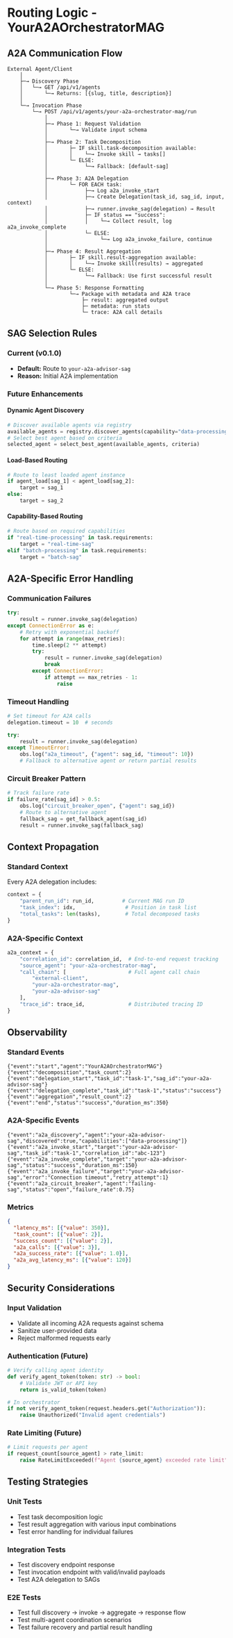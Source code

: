 # Routing Logic - YourA2AOrchestratorMAG

## A2A Communication Flow

```
External Agent/Client
    │
    ├─→ Discovery Phase
    │   └─→ GET /api/v1/agents
    │       └─→ Returns: [{slug, title, description}]
    │
    └─→ Invocation Phase
        └─→ POST /api/v1/agents/your-a2a-orchestrator-mag/run
            │
            ├─→ Phase 1: Request Validation
            │       └─→ Validate input schema
            │
            ├─→ Phase 2: Task Decomposition
            │       ├─ IF skill.task-decomposition available:
            │       │    └─→ Invoke skill → tasks[]
            │       └─ ELSE:
            │            └─→ Fallback: [default-sag]
            │
            ├─→ Phase 3: A2A Delegation
            │       └─ FOR EACH task:
            │            ├─→ Log a2a_invoke_start
            │            ├─→ Create Delegation(task_id, sag_id, input, context)
            │            ├─→ runner.invoke_sag(delegation) → Result
            │            ├─ IF status == "success":
            │            │    └─→ Collect result, log a2a_invoke_complete
            │            └─ ELSE:
            │                 └─→ Log a2a_invoke_failure, continue
            │
            ├─→ Phase 4: Result Aggregation
            │       ├─ IF skill.result-aggregation available:
            │       │    └─→ Invoke skill(results) → aggregated
            │       └─ ELSE:
            │            └─→ Fallback: Use first successful result
            │
            └─→ Phase 5: Response Formatting
                    └─→ Package with metadata and A2A trace
                        ├─ result: aggregated output
                        ├─ metadata: run stats
                        └─ trace: A2A call details
```

## SAG Selection Rules

### Current (v0.1.0)
- **Default:** Route to `your-a2a-advisor-sag`
- **Reason:** Initial A2A implementation

### Future Enhancements

#### Dynamic Agent Discovery
```python
# Discover available agents via registry
available_agents = registry.discover_agents(capability="data-processing")
# Select best agent based on criteria
selected_agent = select_best_agent(available_agents, criteria)
```

#### Load-Based Routing
```python
# Route to least loaded agent instance
if agent_load[sag_1] < agent_load[sag_2]:
    target = sag_1
else:
    target = sag_2
```

#### Capability-Based Routing
```python
# Route based on required capabilities
if "real-time-processing" in task.requirements:
    target = "real-time-sag"
elif "batch-processing" in task.requirements:
    target = "batch-sag"
```

## A2A-Specific Error Handling

### Communication Failures

```python
try:
    result = runner.invoke_sag(delegation)
except ConnectionError as e:
    # Retry with exponential backoff
    for attempt in range(max_retries):
        time.sleep(2 ** attempt)
        try:
            result = runner.invoke_sag(delegation)
            break
        except ConnectionError:
            if attempt == max_retries - 1:
                raise
```

### Timeout Handling

```python
# Set timeout for A2A calls
delegation.timeout = 10  # seconds

try:
    result = runner.invoke_sag(delegation)
except TimeoutError:
    obs.log("a2a_timeout", {"agent": sag_id, "timeout": 10})
    # Fallback to alternative agent or return partial results
```

### Circuit Breaker Pattern

```python
# Track failure rate
if failure_rate[sag_id] > 0.5:
    obs.log("circuit_breaker_open", {"agent": sag_id})
    # Route to alternative agent
    fallback_sag = get_fallback_agent(sag_id)
    result = runner.invoke_sag(fallback_sag)
```

## Context Propagation

### Standard Context
Every A2A delegation includes:
```python
context = {
    "parent_run_id": run_id,         # Current MAG run ID
    "task_index": idx,                # Position in task list
    "total_tasks": len(tasks),        # Total decomposed tasks
}
```

### A2A-Specific Context
```python
a2a_context = {
    "correlation_id": correlation_id,  # End-to-end request tracking
    "source_agent": "your-a2a-orchestrator-mag",
    "call_chain": [                    # Full agent call chain
        "external-client",
        "your-a2a-orchestrator-mag",
        "your-a2a-advisor-sag"
    ],
    "trace_id": trace_id,              # Distributed tracing ID
}
```

## Observability

### Standard Events
```jsonl
{"event":"start","agent":"YourA2AOrchestratorMAG"}
{"event":"decomposition","task_count":2}
{"event":"delegation_start","task_id":"task-1","sag_id":"your-a2a-advisor-sag"}
{"event":"delegation_complete","task_id":"task-1","status":"success"}
{"event":"aggregation","result_count":2}
{"event":"end","status":"success","duration_ms":350}
```

### A2A-Specific Events
```jsonl
{"event":"a2a_discovery","agent":"your-a2a-advisor-sag","discovered":true,"capabilities":["data-processing"]}
{"event":"a2a_invoke_start","target":"your-a2a-advisor-sag","task_id":"task-1","correlation_id":"abc-123"}
{"event":"a2a_invoke_complete","target":"your-a2a-advisor-sag","status":"success","duration_ms":150}
{"event":"a2a_invoke_failure","target":"your-a2a-advisor-sag","error":"Connection timeout","retry_attempt":1}
{"event":"a2a_circuit_breaker","agent":"failing-sag","status":"open","failure_rate":0.75}
```

### Metrics
```json
{
  "latency_ms": [{"value": 350}],
  "task_count": [{"value": 2}],
  "success_count": [{"value": 2}],
  "a2a_calls": [{"value": 3}],
  "a2a_success_rate": [{"value": 1.0}],
  "a2a_avg_latency_ms": [{"value": 120}]
}
```

## Security Considerations

### Input Validation
- Validate all incoming A2A requests against schema
- Sanitize user-provided data
- Reject malformed requests early

### Authentication (Future)
```python
# Verify calling agent identity
def verify_agent_token(token: str) -> bool:
    # Validate JWT or API key
    return is_valid_token(token)

# In orchestrator
if not verify_agent_token(request.headers.get("Authorization")):
    raise Unauthorized("Invalid agent credentials")
```

### Rate Limiting (Future)
```python
# Limit requests per agent
if request_count[source_agent] > rate_limit:
    raise RateLimitExceeded(f"Agent {source_agent} exceeded rate limit")
```

## Testing Strategies

### Unit Tests
- Test task decomposition logic
- Test result aggregation with various input combinations
- Test error handling for individual failures

### Integration Tests
- Test discovery endpoint response
- Test invocation endpoint with valid/invalid payloads
- Test A2A delegation to SAGs

### E2E Tests
- Test full discovery → invoke → aggregate → response flow
- Test multi-agent coordination scenarios
- Test failure recovery and partial result handling
